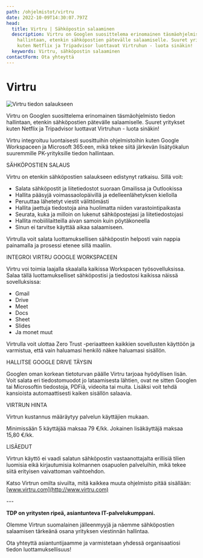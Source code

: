 ```yaml
---
path: /ohjelmistot/virtru
date: 2022-10-09T14:30:07.797Z
head:
  title: Virtru | Sähköpostin salaaminen
  description: Virtru on Googlen suosittelema erinomainen täsmäohjelmisto tiedon
    hallintaan, etenkin sähköpostien pätevälle salaamiselle. Suuret yritykset
    kuten Netflix ja Tripadvisor luottavat Virtruhun - luota sinäkin!
  keywords: Virtru, sähköpostin salaaminen
contactForm: Ota yhteyttä
---
```

# V﻿irtru

![Virtru tiedon salaukseen](/assets/virtru-logo-blue.png)

Virtru on Googlen suosittelema erinomainen täsmäohjelmisto tiedon hallintaan, etenkin sähköpostien pätevälle salaamiselle. Suuret yritykset kuten Netflix ja Tripadvisor luottavat Virtruhun - luota sinäkin!

Virtru integroituu luontaisesti suosittuihin ohjelmistoihin kuten Google Workspaceen ja Microsoft 365:een, mikä tekee siitä järkevän lisätyökalun suuremmille PK-yrityksille tiedon hallintaan.

SÄHKÖPOSTIEN SALAUS

Virtru on etenkin sähköpostien salaukseen edistynyt ratkaisu. Sillä voit:

* Salata sähköpostit ja liitetiedostot suoraan Gmailissa ja Outlookissa
* Hallita pääsyjä voimassaolopäivillä ja edelleenlähetyksen kiellolla
* Peruuttaa lähetetyt viestit välittömästi
* Hallita jaettuja tiedostoja aina huolimatta niiden varastointipaikasta
* Seurata, kuka ja milloin on lukenut sähköpostejasi ja liitetiedostojasi
* Hallita mobiililaitteilla aivan samoin kuin pöytäkoneella
* Sinun ei tarvitse käyttää aikaa salaamiseen. 

Virtrulla voit salata luottamuksellisen sähköpostin helposti vain nappia painamalla ja prosessi etenee sillä maaliin.

INTEGROI VIRTRU GOOGLE WORKSPACEEN

Virtru voi toimia laajalla skaalalla kaikissa Workspacen työsovelluksissa. Salaa tällä luottamukselliset sähköpostisi ja tiedostosi kaikissa näissä sovelluksissa:

* Gmail
* Drive
* Meet
* Docs
* Sheet 
* Slides
* Ja monet muut

Virtrulla voit ulottaa Zero Trust -periaatteen kaikkien sovellusten käyttöön ja varmistua, että vain haluamasi henkilö näkee haluamasi sisällön.

HALLITSE GOOGLE DRIVE TÄYSIN

Googlen oman korkean tietoturvan päälle Virtru tarjoaa hyödyllisen lisän. Voit salata eri tiedostomuodot jo lataamisesta lähtien, ovat ne sitten Googlen tai Microsoftin tiedostoja, PDFiä, videoita tai muita. Lisäksi voit tehdä kansioista automaattisesti kaiken sisällön salaavia.

VIRTRUN HINTA

Virtrun kustannus määräytyy palvelun käyttäjien mukaan.

Minimissään 5 käyttäjää maksaa 79 €/kk. Jokainen lisäkäyttäjä maksaa 15,80 €/kk.

LISÄEDUT

Virtrun käyttö ei vaadi salatun sähköpostin vastaanottajalta erillisiä tilien luomisia eikä kirjautumisia kolmannen osapuolen palveluihin, mikä tekee siitä erityisen vaivattoman vaihtoehdon. 

Katso Virtrun omilta sivuilta, mitä kaikkea muuta ohjelmisto pitää sisällään: [www.virtru.com](http://www.virtru.com)

\-﻿--

**TDP on yritysten ripeä, asiantunteva IT-palvelukumppani.** 

Olemme Virtrun suomalainen jälleenmyyjä ja näemme sähköpostien salaamisen tärkeänä osana yrityksen viestinnän hallintaa.

Ota yhteyttä asiantuntijaamme ja varmistetaan yhdessä organisaatiosi tiedon luottamuksellisuus!